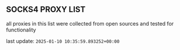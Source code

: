 ## SOCKS4 PROXY LIST

all proxies in this list were collected from open sources and tested for functionality

last update: `2025-01-10 10:35:59.893252+00:00`